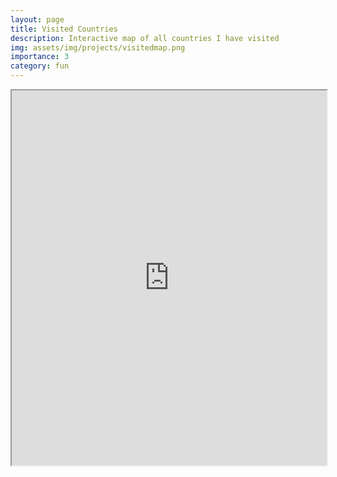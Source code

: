 ```yaml
---
layout: page
title: Visited Countries
description: Interactive map of all countries I have visited
img: assets/img/projects/visitedmap.png
importance: 3
category: fun
---
```


<iframe src="https://visitedplaces.com/embed/?map=world&projection=geoNaturalEarth1&position=3.4_11.7_46.5_-3.9_0&theme=dark-green&water=1&graticule=0&names=1&duration=500&placeduration=100&slider=0&autoplay=0&autozoom=step&autostep=0&home=DE&places=~CH_NL_IT_SI_HR_AT_CZ_EE_GB_ES_GR_EG_FR~3.4_11.7_46.5_-3.9_0" style="width: 100%; height: 600px;"></iframe>
